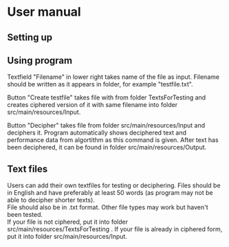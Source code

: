# User manual

## Setting up

## Using program
Textfield "Filename" in lower right takes name of the file as input. Filename should be written as it appears in folder, for example "testfile.txt".


Button "Create testfile" takes file with from folder TextsForTesting and creates ciphered version of it with same filename into folder src/main/resources/Input. 


Button "Decipher" takes file from folder src/main/resources/Input and deciphers it. Program automatically shows deciphered text and performance data from algortithm as this command is given. After text has been deciphered, it can be found in folder src/main/resources/Output. 

## Text files
Users can add their own textfiles for testing or deciphering. Files should be in English and have preferably at least 50 words (as program may not be able to decipher shorter texts).  
File should also be in .txt format. Other file types may work but haven't been tested.  
If your file is not ciphered, put it into folder src/main/resources/TextsForTesting . If your file is already in ciphered form, put it into folder src/main/resources/Input.

